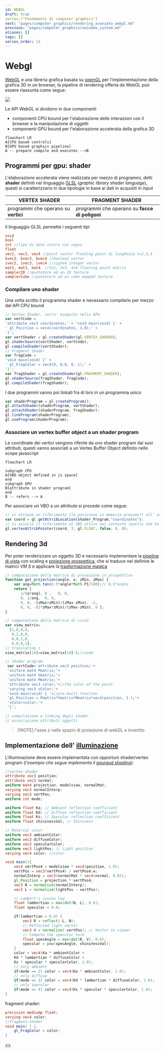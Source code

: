 ```yaml
---
id: WEBGL
draft: true
series:["Fondamenti di computer graphics"]
next: "pages/computer_graphics/rendering_avanzato_webgl.md"
previous: "pages/computer_graphics/xwindow_system.md"
aliases: []
tags: []
series_order: 13
---
```


# Webgl

[WebGL](https://it.wikipedia.org/wiki/WebGL) e una libreria grafica basata su [openGL](https://www.opengl.org/) per l'implementazione della grafica 3D in un browser, la pipeline di rendering offerta da WebGL può essere riassunta come segue:

![](assets/computer_graphics/Pasted%20image%2020250101145433.png)

Le API WebGL si dividono in due componenti

- componenti CPU bound per l'elaborazione delle interazioni con il browser e la manipolazione di oggetti
- componenti GPU bound per l'elaborazione accelerata della grafica 3D

```mermaid
flowchart LR
A[CPU based controls]
B[GPU based graphics pipeline]
A -- prepare compile and executes -->B
```

## Programmi per gpu: shader

L'elaborazione accelerata viene realizzata per mezzo di programmi, detti **shader** definiti nel linguaggio [GLSL](https://it.wikipedia.org/wiki/GLSL) (*graphic library shader language*), questi si caratterizzano in due tipologie in base ai dati in acquisiti in input

| VERTEX SHADER                        | FRAGMENT SHADER                                |
| ------------------------------------ | ---------------------------------------------- |
| programmi che operano su **vertici** | programmi che operano su **facce di poligoni** |

Il linguaggio GLSL permette i seguenti tipi

```glsl
void
bool
int //tipo di dato intero con segno
float
vec2, vec3, vec4 //point vector floating point di lunghezza n=2,3,4
bvec2, bvec3, bvec4 //boolean vector
ivec2, ivec3, ivec4 //signed integer vector
mat2, mat3, mat4. //2x2, 3x3, 4x4 floating point matrix
sampler2D //puntatore ad un 2D texture
samplerCube //puntatore ad un cube mapped texture
```

### Compilare uno shader

Una volta scritto il programma shader e necessario compilarlo per mezzo del API CPU bound

```javascript
// Vertex Shader, verra' eseguito nella GPU
var vertCode =
'attribute vec3 coordinates;' + 'void main(void) {' +
' gl_Position = vec4(coordinates, 1.0);' +
'}';
var vertShader = gl.createShader(gl.VERTEX_SHADER);
gl.shaderSource(vertShader, vertCode);
gl.compileShader(vertShader);
// Fragment Shader
var fragCode =
'void main(void) {' +
' gl_FragColor = vec4(0, 0.8, 0, 1);' +
'}';
var fragShader = gl.createShader(gl.FRAGMENT_SHADER);
gl.shaderSource(fragShader, fragCode);
gl.compileShader(fragShader);
```

I due programmi vanno poi linkati fra di loro in un programma unico

```javascript
var shaderProgram = gl.createProgram();
gl.attachShader(shaderProgram, vertShader);
gl.attachShader(shaderProgram, fragShader);
gl.linkProgram(shaderProgram);
gl.useProgram(shaderProgram);
```

### Associare un vertex buffer object a un shader program

Le coordinate dei vertici vengono riferite da uno shader program dai suoi attributi, questi vanno associati a un Vertex Buffer Object definito nello scope javascript

```mermaid
flowchart LR

subgraph CPU
A[VBO object defined in js space]
end
subgraph GPU
B[attribute in shader program]
end
B -- refers --> A
```

Per associare un VBO a un attribute si procede come segue:

```javascript
// si ottiene un riferimento (la posizione in memoria presumo?) all' attributo all'interno dello shader program
var coord = gl.getAttribLocation(shader_Program,"coordinates");
// si associa il riferimento al VBO attivo nel contesto (quello che ha subito la primitiva bindBuffer)
gl.vertexAttribPointer(coord, 3, gl.FLOAT, false, 0, 0);
```

## Rendering 3d

Per poter renderizzare un oggetto 3D e necessario implementare la [pipeline di vista](pages/computer_graphics/trasformazioni_vista.md) con scaling e [proiezione prospettica](pages/computer_graphics/proiezione_prospettica.md), che si traduce nel definire le matrici $VM$ $S$ e applicare la [trasformazione magica](pages/computer_graphics/proiezione_prospettica.md#trasformazione%20magica)

```javascript
// computazione della matrice di proiezione in prospettiva
function get_projection(angle, a, zMin, zMax) {
	var ang=Math.tan(0.5*angle*Math.PI/180);// 0.5*angle
	return [
	   1/(a*ang), 0 ,   0, 0,
	   0, 1/ang,  0, 0,
	   0, 0, -(zMax+zMin)/(zMax-zMin), -1,
	   0, 0, -(2*zMax*zMin)/(zMax-zMin), 0 ];
}

// computazione della matrice di vista
var view_matrix=
  [1,0,0,0,
   0,1,0,0,
   0,0,1,0,
   0,0,0,1];
// translating z
view_matrix[14]=view_matrix[14]-5;//zoom

// shader program
 var vertCode='attribute vec3 position;'+
 'uniform mat4 Pmatrix;'+
 'uniform mat4 Vmatrix;'+
 'uniform mat4 Mmatrix;'+
 'attribute vec3 color;'+//the color of the point
 'varying vec3 vColor;'+
 'void main(void) { '+//pre-built function
 'gl_Position = Pmatrix*Vmatrix*Mmatrix*vec4(position, 1.);'+
 'vColor=color;'+
 '}';

// compilazione e linking degli shader
// associazione attributi oggetti
```

>[!NOTE] l'asse $z$ nello spazio di proiezione di webGL e invertito

## Implementazione dell' [illuminazione](pages/computer_graphics/illuminazione.md)

L'illuminazione deve essere implementata con opportuni shader/vertex program (*l'esempio che segue implementa il [gouraud shading](pages/computer_graphics/illuminazione.md#gouraud%20shading)*):

```glsl
//vertex-shader
attribute vec3 position;
attribute vec3 normal;
uniform mat4 projection, modelview, normalMat;
varying vec3 normalInterp;
varying vec3 vertPos;
uniform int mode;

uniform float Ka; // Ambient reflection coefficient
uniform float Kd; // Diffuse reflection coefficient
uniform float Ks; // Specular reflection coefficient
uniform float shininessVal; // Shininess

// Material color
uniform vec3 ambientColor;
uniform vec3 diffuseColor;
uniform vec3 specularColor;
uniform vec3 lightPos; // Light position
varying vec4 color; //color

void main(){
	vec4 vertPos4 = modelview * vec4(position, 1.0);
	vertPos = vec3(vertPos4) / vertPos4.w;
	normalInterp = vec3(normalMat * vec4(normal, 0.0));
	gl_Position = projection * vertPos4;
	vec3 N = normalize(normalInterp);
	vec3 L = normalize(lightPos - vertPos);

	// Lambert's cosine law
	float lambertian = max(dot(N, L), 0.0);
	float specular = 0.0;

	if(lambertian > 0.0) {
		vec3 R = reflect(-L, N);
		// Reflected light vector
		vec3 V = normalize(-vertPos); // Vector to viewer
		// Compute the specular term
		float specAngle = max(dot(R, V), 0.0);
		specular = pow(specAngle, shininessVal);
	}
	color = vec4(Ka * ambientColor +
	Kd * lambertian * diffuseColor +
	Ks * specular * specularColor, 1.0);
	// only ambient
	if(mode == 2) color = vec4(Ka * ambientColor, 1.0);
	// only diffuse
	if(mode == 3) color = vec4(Kd * lambertian * diffuseColor, 1.0);
	// only specular
	if(mode == 4) color = vec4(Ks * specular * specularColor, 1.0);
}
```

fragment shader:

```glsl
precision mediump float;
varying vec4 color;
//fragment-shader
void main( ) {.
	gl_FragColor = color;
}
```

[<](pages/computer_graphics/xwindow_system.md)[>](pages/computer_graphics/rendering_avanzato_webgl.md)
